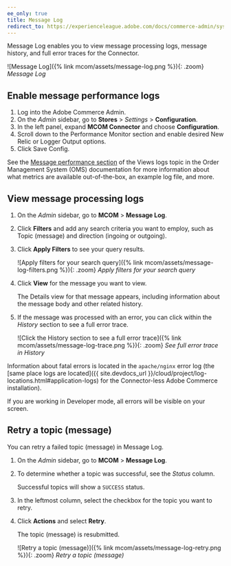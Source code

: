 ```yaml
---
ee_only: true
title: Message Log
redirect_to: https://experienceleague.adobe.com/docs/commerce-admin/systems/integrations/mcom.html#message-log
---
```


Message Log enables you to view message processing logs, message history, and full error traces for the Connector.

![Message Log]({% link mcom/assets/message-log.png %}){: .zoom}
_Message Log_

## Enable message performance logs

1. Log into the Adobe Commerce Admin.
1. On the _Admin_ sidebar, go to **Stores** > _Settings_ > **Configuration**.
1. In the left panel, expand **MCOM Connector** and choose **Configuration**.
1. Scroll down to the Performance Monitor section and enable desired New Relic or Logger Output options.
1. Click <span class="btn">Save Config</span>.

See the [Message performance section](https://omsdocs.magento.com/integration/connector/view-logs/#message-performance) of the Views logs topic in the Order Management System (OMS) documentation for more information about what metrics are available out-of-the-box, an example log file, and more.

## View message processing logs

1. On the _Admin_ sidebar, go to **MCOM** > **Message Log**.
1. Click **Filters** and add any search criteria you want to employ, such as Topic (message) and direction (ingoing or outgoing).
1. Click **Apply Filters** to see your query results.

   ![Apply filters for your search query]({% link mcom/assets/message-log-filters.png %}){: .zoom}
   _Apply filters for your search query_

1. Click **View** for the message you want to view.

   The Details view for that message appears, including information about the message body and other related history.

1. If the message was processed with an error, you can click within the _History_ section to see a full error trace.

   ![Click the History section to see a full error trace]({% link mcom/assets/message-log-trace.png %}){: .zoom}
   _See full error trace in History_

Information about fatal errors is located in the `apache/nginx` error log (the [same place logs are located]({{ site.devdocs_url }}/cloud/project/log-locations.html#application-logs) for the Connector-less Adobe Commerce installation).

If you are working in Developer mode, all errors will be visible on your screen.

## Retry a topic (message)

You can retry a failed topic (message) in Message Log.

1. On the _Admin_ sidebar, go to **MCOM** > **Message Log**.
1. To determine whether a topic was successful, see the _Status_ column.

   Successful topics will show a `SUCCESS` status.

1. In the leftmost column, select the checkbox for the topic you want to retry.
1. Click **Actions** and select **Retry**.

   The topic (message) is resubmitted.

   ![Retry a topic (message)]({% link mcom/assets/message-log-retry.png %}){: .zoom}
   _Retry a topic (message)_
